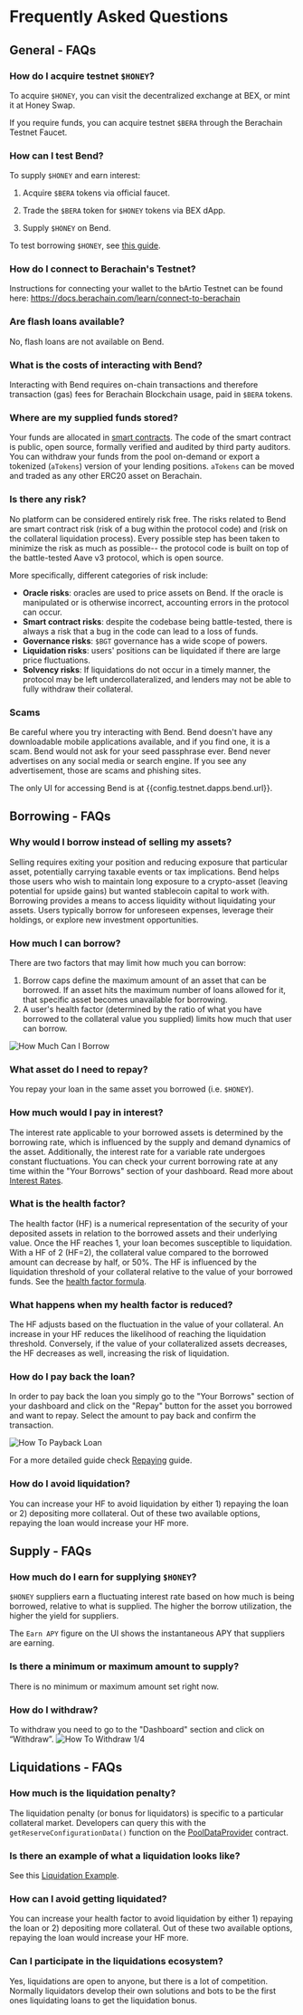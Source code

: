 <script setup>
  import config from '@berachain/config/constants.json';
</script>

# Frequently Asked Questions

## General - FAQs

### How do I acquire testnet `$HONEY`?

To acquire `$HONEY`, you can visit the decentralized exchange at <a target="_blank" :href="config.testnet.dapps.bex.url">BEX</a>, or mint it at <a target="_blank" :href="config.testnet.dapps.honeySwap.url">Honey Swap</a>.

If you require funds, you can acquire testnet `$BERA` through the <a target="_blank" :href="config.testnet.faucetUrl">Berachain Testnet Faucet</a>.

### How can I test Bend?

To supply `$HONEY` and earn interest:

1. Acquire `$BERA` tokens via official faucet.

2. Trade the `$BERA` token for `$HONEY` tokens via BEX dApp.

3. Supply `$HONEY` on Bend.

To test borrowing `$HONEY`, see [this guide](/learn/guides/borrowing-and-repaying-honey).

### How do I connect to Berachain's Testnet?

Instructions for connecting your wallet to the bArtio Testnet can be found here: https://docs.berachain.com/learn/connect-to-berachain

### Are flash loans available?

No, flash loans are not available on Bend.

### What is the costs of interacting with Bend?

Interacting with Bend requires on-chain transactions and therefore transaction (gas) fees for Berachain Blockchain usage, paid in `$BERA` tokens.

### Where are my supplied funds stored?

Your funds are allocated in [smart contracts](/developers/deployed-contracts). The code of the smart contract is public, open source, formally verified and audited by third party auditors. You can withdraw your funds from the pool on-demand or export a tokenized (`aTokens`) version of your lending positions. `aTokens` can be moved and traded as any other ERC20 asset on Berachain.

### Is there any risk?

No platform can be considered entirely risk free. The risks related to Bend are smart contract risk (risk of a bug within the protocol code) and (risk on the collateral liquidation process). Every possible step has been taken to minimize the risk as much as possible-- the protocol code is built on top of the battle-tested Aave v3 protocol, which is open source.

More specifically, different categories of risk include:

- **Oracle risks**: oracles are used to price assets on Bend. If the oracle is manipulated or is otherwise incorrect, accounting errors in the protocol can occur.
- **Smart contract risks**: despite the codebase being battle-tested, there is always a risk that a bug in the code can lead to a loss of funds.
- **Governance risks**: `$BGT` governance has a wide scope of powers.
- **Liquidation risks**: users' positions can be liquidated if there are large price fluctuations.
- **Solvency risks**: If liquidations do not occur in a timely manner, the protocol may be left undercollateralized, and lenders may not be able to fully withdraw their collateral.

### Scams

Be careful where you try interacting with Bend. Bend doesn't have any downloadable mobile applications available, and if you find one, it is a scam. Bend would not ask for your seed passphrase ever. Bend never advertises on any social media or search engine. If you see any advertisement, those are scams and phishing sites.

The only UI for accessing Bend is at <a target="_blank" :href="config.testnet.dapps.bend.url">{{config.testnet.dapps.bend.url}}</a>.

## Borrowing - FAQs

### Why would I borrow instead of selling my assets?

Selling requires exiting your position and reducing exposure that particular asset, potentially carrying taxable events or tax implications. Bend helps those users who wish to maintain long exposure to a crypto-asset (leaving potential for upside gains) but wanted stablecoin capital to work with. Borrowing provides a means to access liquidity without liquidating your assets. Users typically borrow for unforeseen expenses, leverage their holdings, or explore new investment opportunities.

### How much I can borrow?

There are two factors that may limit how much you can borrow:

1. Borrow caps define the maximum amount of an asset that can be borrowed. If an asset hits the maximum number of loans allowed for it, that specific asset becomes unavailable for borrowing.
2. A user's health factor (determined by the ratio of what you have borrowed to the collateral value you supplied) limits how much that user can borrow.

![How Much Can I Borrow](/assets/how_much_can_borrow.png)

### What asset do I need to repay?

You repay your loan in the same asset you borrowed (i.e. `$HONEY`).

### How much would I pay in interest?

The interest rate applicable to your borrowed assets is determined by the borrowing rate, which is influenced by the supply and demand dynamics of the asset. Additionally, the interest rate for a variable rate undergoes constant fluctuations. You can check your current borrowing rate at any time within the "Your Borrows" section of your dashboard. Read more about [Interest Rates](/learn/lending-protocol/interest-rates).

### What is the health factor?

The health factor (HF) is a numerical representation of the security of your deposited assets in relation to the borrowed assets and their underlying value. Once the HF reaches 1, your loan becomes susceptible to liquidation. With a HF of 2 (HF=2), the collateral value compared to the borrowed amount can decrease by half, or 50%. The HF is influenced by the liquidation threshold of your collateral relative to the value of your borrowed funds. See the [health factor formula](/learn/lending-protocol/liquidations#health-factor).

### What happens when my health factor is reduced?

The HF adjusts based on the fluctuation in the value of your collateral. An increase in your HF reduces the likelihood of reaching the liquidation threshold. Conversely, if the value of your collateralized assets decreases, the HF decreases as well, increasing the risk of liquidation.

### How do I pay back the loan?

In order to pay back the loan you simply go to the "Your Borrows" section of your dashboard and click on the "Repay" button for the asset you borrowed and want to repay. Select the amount to pay back and confirm the transaction.

![How To Payback Loan](/assets/how_to_payback_loan.png)

For a more detailed guide check [Repaying](/learn/guides/borrowing-and-repaying-honey#how-do-i-repay) guide.

### How do I avoid liquidation?

You can increase your HF to avoid liquidation by either 1) repaying the loan or 2) depositing more collateral. Out of these two available options, repaying the loan would increase your HF more.

## Supply - FAQs

### How much do I earn for supplying `$HONEY`?

`$HONEY` suppliers earn a fluctuating interest rate based on how much is being borrowed, relative to what is supplied. The higher the borrow utilization, the higher the yield for suppliers.

The `Earn APY` figure on the UI shows the instantaneous APY that suppliers are earning.

### Is there a minimum or maximum amount to supply?

There is no minimum or maximum amount set right now.

### How do I withdraw?

To withdraw you need to go to the "Dashboard" section and click on “Withdraw”. ![How To Withdraw 1/4](/assets/how_to_withdraw_1.png)

## Liquidations - FAQs

### How much is the liquidation penalty?

The liquidation penalty (or bonus for liquidators) is specific to a particular collateral market. Developers can query this with the `getReserveConfigurationData()` function on the [PoolDataProvider](/developers/contracts/pooldataprovider#getreserveconfigurationdata) contract.

### Is there an example of what a liquidation looks like?

See this [Liquidation Example](/learn/lending-protocol/liquidations#example).

### How can I avoid getting liquidated?

You can increase your health factor to avoid liquidation by either 1) repaying the loan or 2) depositing more collateral. Out of these two available options, repaying the loan would increase your HF more.

### Can I participate in the liquidations ecosystem?

Yes, liquidations are open to anyone, but there is a lot of competition. Normally liquidators develop their own solutions and bots to be the first ones liquidating loans to get the liquidation bonus.
